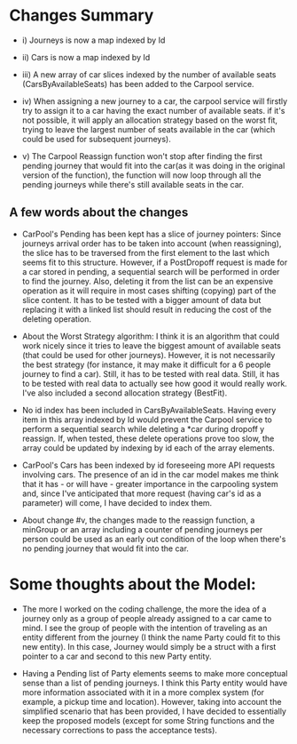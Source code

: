 # Changes Summary

-	i)		Journeys is now a map indexed by Id


-	ii)		Cars is now a map indexed by Id


-	iii)	A new array of car slices indexed by the number of available seats (CarsByAvailableSeats) has been added to the Carpool service.


-	iv)		When assigning a new journey to a car, the carpool service will firstly try to assign it to a car having the exact number of available seats.
     if it's not possible, it will apply an allocation strategy based on the worst fit, trying to leave the largest number of seats available in the car (which could be used for subsequent journeys).


-	v)		The Carpool Reassign function won't stop after finding the first pending journey that would fit into the car(as it was doing in the original version of the function),
     the function will now loop through all the pending journeys while there's still available seats in the car.
 
## A few words about the changes

- 	CarPool's Pending has been kept has a slice of journey pointers: Since journeys arrival order has to be taken into account (when reassigning), the slice has to be traversed from the first element to the last which seems fit to this structure.
    However, if a PostDropoff request is made for a car stored in pending, a sequential search will be performed in order to find the journey.
    Also, deleting it from the list can be an expensive operation as it will require in most cases shifting (copying) part of the slice content.
    It has to be tested with a bigger amount of data but replacing it with a linked list should result in reducing the cost of the deleting operation.


- 	About the Worst Strategy algorithm: I think it is an algorithm that could work nicely since it tries to leave the biggest amount of available seats (that could be used for other journeys). 
    However, it is not necessarily the best strategy (for instance, it may make it difficult for a 6 people journey to find a car). Still, it has to be tested with real data.
    Still, it has to be tested with real data to actually see how good it would really work. I've also included a second allocation strategy (BestFit).


- 	No id index has been included in CarsByAvailableSeats. Having every item in this array indexed by Id would prevent the Carpool service to perform a sequential search while deleting a *car during dropoff y reassign.
    If, when tested, these delete operations prove too slow, the array could be updated by indexing by id each of the array elements.


- 	CarPool's Cars has been indexed by id foreseeing more API requests involving cars. 
    The presence of an id in the car model makes me think that it has - or will have - greater importance in the carpooling system and, since I've anticipated that more request (having car's id as a parameter) will come, I have decided to index them.

    
- About change #v, the changes made to the reassign function, a minGroup or an array including a counter of pending journeys per person could be used as an early out condition of the loop when there's no pending journey that would fit into the car.

# Some thoughts about the Model:

- 	The more I worked on the coding challenge, the more the idea of a journey only as a group of people already assigned to a car came to mind.
    I see the group of people with the intention of traveling as an entity different from the journey (I think the name Party could fit to this new entity). 
    In this case, Journey would simply be a struct with a first pointer to a car and second to this new Party entity.	


- 	Having a Pending list of Party elements seems to make more conceptual sense than a list of pending journeys. I think this Party entity would have more information associated with it in a more complex system (for example, a pickup time and location).
    However, taking into account the simplified scenario that has been provided, I have decided to essentially keep the proposed models (except for some String functions and the necessary corrections to pass the acceptance tests).